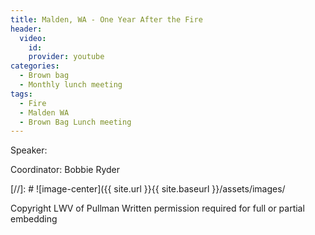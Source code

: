 ```yaml
---
title: Malden, WA - One Year After the Fire
header:
  video:
    id:
    provider: youtube
categories:
  - Brown bag
  - Monthly lunch meeting
tags:
  - Fire
  - Malden WA
  - Brown Bag Lunch meeting
---
```


Speaker: 

Coordinator: Bobbie Ryder


[//]: # ![image-center]({{ site.url }}{{ site.baseurl }}/assets/images/


Copyright LWV of Pullman
Written permission required for full or partial embedding

<!---change the title to whatever you want the post to be titled
change the ID out to the end of the youtube link https://youtu.be/r61ARK4Qv9c -->
